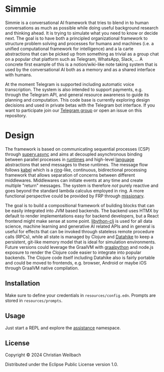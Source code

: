 # Simmie

Simmie is a conversational AI framework that tries to blend in to human conversations as much as possible while doing useful background research and thinking ahead. It is trying to simulate what you need to know or decide next. The goal is to have both a principled organizational framework to structure problem solving and processes for humans and machines (i.e. a unified computational framework for intelligence) and a la carte abstractions that can be picked up from something as trivial as a group chat on a popular chat platform such as Telegram, WhatsApp, Slack, ... A concrete first example of this is a notion/wiki-like note taking system that is used by the conversational AI both as a memory and as a shared interface with humans.

At the moment Telegram is supported including automatic voice transcription. The system is also intended to support payments, e.g. through the Telegram API, and general resource awareness to guide its planning and computation. This code base is currently exploring design decisions and used in private betas with the Telegram bot interface. If you want to participate join our [Telegram group](https://t.me/+ANfiXz-khkpiOTg0) or open an issue on this repository.

# Design

The framework is based on communicating sequential processes (CSP) through [superv.async](https://github.com/replikativ/superv.async) and aims at decoupled asynchronous binding between parallel processes in [runtimes](./src/ie/simm/runtimes/) and high-level [language](./src/ie/simm/languages/) abstractions that send messages to these runtimes. The message flow follows [kabel](https://github.com/replikativ/kabel) which is a [ring](https://github.com/ring-clojure/ring)-like, continuous, bidirectional processing framework that allows separation of concerns between different middlewares. Middlewares can initiate events at any time and create multiple "return" messages. The system is therefore *not* purely reactive and goes beyond the standard lambda calculus employed in ring. A more functional perspective could be provided by FRP through [missionary](https://github.com/leonoel/missionary). 

The goal is to build a compositional framework of building blocks that can be easily integrated into JVM based backends. The backend uses HTMX by default to render implementations easy for backend developers, but a React frontend might make sense at some point. [libython-clj](https://github.com/clj-python/libpython-clj) is used for all data science, machine learning and generative AI related APIs and in general is useful for effects that can be invoked through stateless remote procedure calls (RPCs), while all state is managed by Clojure and [Datahike](https://github.com/replikativ/datahike) to keep a persistent, git-like memory model that is ideal for simulation environments. Future versions could leverage the GraalVM with [graalpython](https://github.com/oracle/graalpython) and node.js exposure to render the Clojure code easier to integrate into popular backends. The Clojure code itself including Datahike also is fairly portable and could be moved to frontends, e.g. browser, Android or maybe iOS through GraalVM native compilation.

## Installation

Make sure to define your credentials in `resources/config.edn`. Prompts are stored in `resources/prompts`.

## Usage

Just start a REPL and explore the [assistance](./src/ie/simm/runtimes/assistance.clj) namespace.

## License

Copyright © 2024 Christian Weilbach

Distributed under the Eclipse Public License version 1.0.
